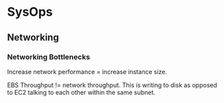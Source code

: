 # SysOps

## Networking

### Networking Bottlenecks

Increase network performance = increase instance size.

EBS Throughput != network throughput. This is writing to disk as opposed to EC2 talking to each other within the same subnet.
